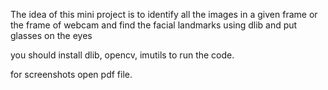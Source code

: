 The idea of this mini project is to identify all the images in a given frame or the frame of webcam and find the facial landmarks using dlib and put glasses on the eyes

you should install dlib, opencv, imutils to run the code.

for screenshots open pdf file.
